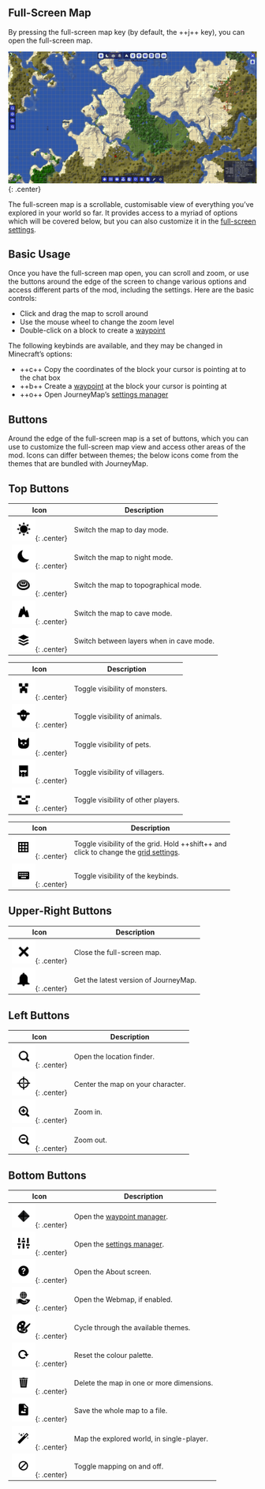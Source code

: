 ## **Full-Screen Map**

By pressing the full-screen map key (by default, the ++j++ key), you can open the full-screen map.

![Full-Screen](../img/full-screen.png){: .center}

The full-screen map is a scrollable, customisable view of everything you’ve explored in your world so far. It provides access to a myriad of options which will be covered below, but you can also customize it in the [full-screen settings](settings.md#full-screen-map-settings).

## **Basic Usage**

Once you have the full-screen map open, you can scroll and zoom, or use the buttons around the edge of the screen to change various options and access different parts of the mod, including the settings. Here are the basic controls:

- Click and drag the map to scroll around
- Use the mouse wheel to change the zoom level
- Double-click on a block to create a [waypoint](waypoints.md)

The following keybinds are available, and they may be changed in Minecraft’s options:

- ++c++ Copy the coordinates of the block your cursor is pointing at to the chat box
- ++b++ Create a [waypoint](waypoints.md) at the block your cursor is pointing at
- ++o++ Open JourneyMap’s [settings manager](settings.md)

## **Buttons**

Around the edge of the full-screen map is a set of buttons, which you can use to customize the full-screen map view and access other areas of the mod. Icons can differ between themes; the below icons come from the themes that are bundled with JourneyMap.

## **Top Buttons**

| Icon                                          | Description                              |
|-----------------------------------------------|------------------------------------------|
| ![Day](../img/icons/day.png){: .center}       | Switch the map to day mode.              |
| ![Night](../img/icons/night.png){: .center}   | Switch the map to night mode.            |
| ![Topo](../img/icons/topo.png){: .center}     | Switch the map to topographical mode.    |
| ![Caves](../img/icons/caves.png){: .center}   | Switch the map to cave mode.             |
| ![Layers](../img/icons/layers.png){: .center} | Switch between layers when in cave mode. |

| Icon                                                | Description                         |
|-----------------------------------------------------|-------------------------------------|
| ![Monsters](../img/icons/monsters.png){: .center}   | Toggle visibility of monsters.      |
| ![Animals](../img/icons/animals.png){: .center}     | Toggle visibility of animals.       |
| ![Pets](../img/icons/pets.png){: .center}           | Toggle visibility of pets.          |
| ![Villagers](../img/icons/villagers.png){: .center} | Toggle visibility of villagers.     |
| ![Players](../img/icons/players.png){: .center}     | Toggle visibility of other players. |

| Icon                                      | Description                                                                                                           |
|-------------------------------------------|-----------------------------------------------------------------------------------------------------------------------|
| ![Grid](../img/icons/grid.png){: .center} | Toggle visibility of the grid. Hold ++shift++ and <br>click to change the [grid settings](settings.md#grid-settings). |
| ![Keys](../img/icons/keys.png){: .center} | Toggle visibility of the keybinds.                                                                                    |

## **Upper-Right Buttons**

| Icon                                        | Description                           |
|---------------------------------------------|---------------------------------------|
| ![Close](../img/icons/close.png){: .center} | Close the full-screen map.            |
| ![Alert](../img/icons/alert.png){: .center} | Get the latest version of JourneyMap. |

## **Left Buttons**

| Icon                                             | Description                       |
|--------------------------------------------------|-----------------------------------|
| ![Search](../img/icons/search.png){: .center}    | Open the location finder.         |
| ![Follow](../img/icons/follow.png){: .center}    | Center the map on your character. |
| ![Zoom-In](../img/icons/zoomin.png){: .center}   | Zoom in.                          |
| ![Zoom-Out](../img/icons/zoomout.png){: .center} | Zoom out.                         |

## **Bottom Buttons**

| Icon                                                | Description                                |
|-----------------------------------------------------|--------------------------------------------|
| ![Waypoints](../img/icons/waypoints.png){: .center} | Open the [waypoint manager](waypoints.md). |
| ![Options](../img/icons/options.png){: .center}     | Open the [settings manager](settings.md).  |
| ![About](../img/icons/about.png){: .center}         | Open the About screen.                     |
| ![Browser](../img/icons/browser.png){: .center}     | Open the Webmap, if enabled.               |
| ![Theme](../img/icons/theme.png){: .center}         | Cycle through the available themes.        |
| ![Reset](../img/icons/reset.png){: .center}         | Reset the colour palette.                  |
| ![Delete](../img/icons/delete.png){: .center}       | Delete the map in one or more dimensions.  |
| ![Save](../img/icons/savemap.png){: .center}        | Save the whole map to a file.              |
| ![Auto-Map](../img/icons/automap.png){: .center}    | Map the explored world, in single-player.  |
| ![Disable](../img/icons/disable.png){: .center}     | Toggle mapping on and off.                 |
